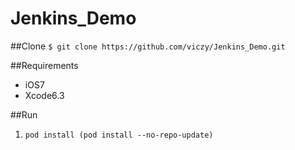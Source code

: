 # Jenkins_Demo

##Clone
`$ git clone https://github.com/viczy/Jenkins_Demo.git`

##Requirements

* iOS7
* Xcode6.3

##Run

1. `pod install (pod install --no-repo-update)`
